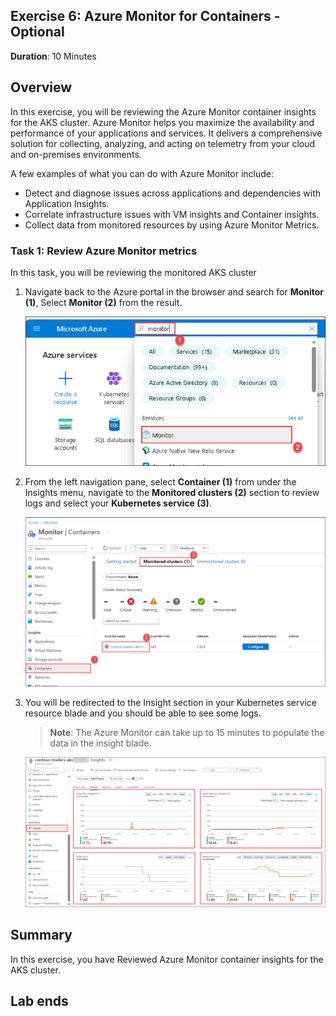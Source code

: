 ## Exercise 6: Azure Monitor for Containers - Optional
   
**Duration**: 10 Minutes

## Overview

In this exercise, you will be reviewing the Azure Monitor container insights for the AKS cluster. Azure Monitor helps you maximize the availability and performance of your applications and services. It delivers a comprehensive solution for collecting, analyzing, and acting on telemetry from your cloud and on-premises environments.

A few examples of what you can do with Azure Monitor include:

- Detect and diagnose issues across applications and dependencies with Application Insights.
- Correlate infrastructure issues with VM insights and Container insights.
- Collect data from monitored resources by using Azure Monitor Metrics.
  

### Task 1: Review Azure Monitor metrics

In this task, you will be reviewing the monitored AKS cluster

1. Navigate back to the Azure portal in the browser and search for **Monitor (1)**, Select **Monitor (2)** from the result.

   ![This is a screenshot of the Azure Portal for AKS showing adding a Namespace.](media/14.png "Add a Namespace")
     
1. From the left navigation pane, select **Container (1)** from under the Insights menu, navigate to the **Monitored clusters (2)** section to review logs and select your **Kubernetes service (3)**.

   ![This is a screenshot of the Azure Portal for AKS showing adding a Namespace.](media/13.png "Add a Namespace")
   
1. You will be redirected to the Insight section in your Kubernetes service resource blade and you should be able to see some logs.

   > **Note**: The Azure Monitor can take up to 15 minutes to populate the data in the insight blade.
    
    ![This is a screenshot of the Azure Portal for AKS showing adding a Namespace.](media/12.png "Add a Namespace")

## Summary

In this exercise, you have Reviewed Azure Monitor container insights for the AKS cluster.

## Lab ends
